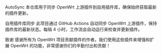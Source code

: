 AutoSync
本仓库用于同步 OpenWrt 上游插件到自用插件库，确保始终获取最新的插件更新。

自用插件库同步
此项目通过 GitHub Actions 自动同步 OpenWrt 上游插件，保持插件库的最新状态。每隔 4 小时，工作流会自动运行来检查并更新插件。

致谢
感谢所有为 OpenWrt 项目贡献插件的作者。我们使用这些插件来增强和扩展 OpenWrt 的功能，非常感谢你们的辛勤付出和贡献！
